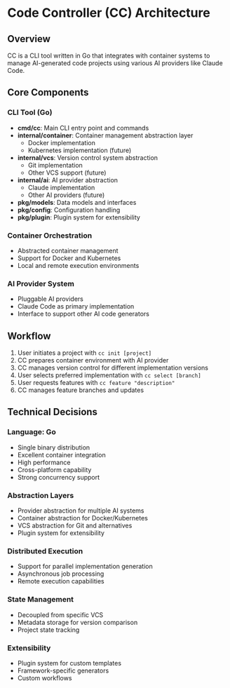 # Code Controller (CC) Architecture

## Overview
CC is a CLI tool written in Go that integrates with container systems to manage AI-generated code projects using various AI providers like Claude Code.

## Core Components

### CLI Tool (Go)
- **cmd/cc**: Main CLI entry point and commands
- **internal/container**: Container management abstraction layer
  - Docker implementation
  - Kubernetes implementation (future)
- **internal/vcs**: Version control system abstraction
  - Git implementation
  - Other VCS support (future)
- **internal/ai**: AI provider abstraction
  - Claude implementation
  - Other AI providers (future)
- **pkg/models**: Data models and interfaces
- **pkg/config**: Configuration handling
- **pkg/plugin**: Plugin system for extensibility

### Container Orchestration
- Abstracted container management
- Support for Docker and Kubernetes
- Local and remote execution environments

### AI Provider System
- Pluggable AI providers
- Claude Code as primary implementation
- Interface to support other AI code generators

## Workflow
1. User initiates a project with `cc init [project]`
2. CC prepares container environment with AI provider
3. CC manages version control for different implementation versions
4. User selects preferred implementation with `cc select [branch]`
5. User requests features with `cc feature "description"`
6. CC manages feature branches and updates

## Technical Decisions

### Language: Go
- Single binary distribution
- Excellent container integration
- High performance
- Cross-platform capability
- Strong concurrency support

### Abstraction Layers
- Provider abstraction for multiple AI systems
- Container abstraction for Docker/Kubernetes
- VCS abstraction for Git and alternatives
- Plugin system for extensibility

### Distributed Execution
- Support for parallel implementation generation
- Asynchronous job processing
- Remote execution capabilities

### State Management
- Decoupled from specific VCS
- Metadata storage for version comparison
- Project state tracking

### Extensibility
- Plugin system for custom templates
- Framework-specific generators
- Custom workflows
